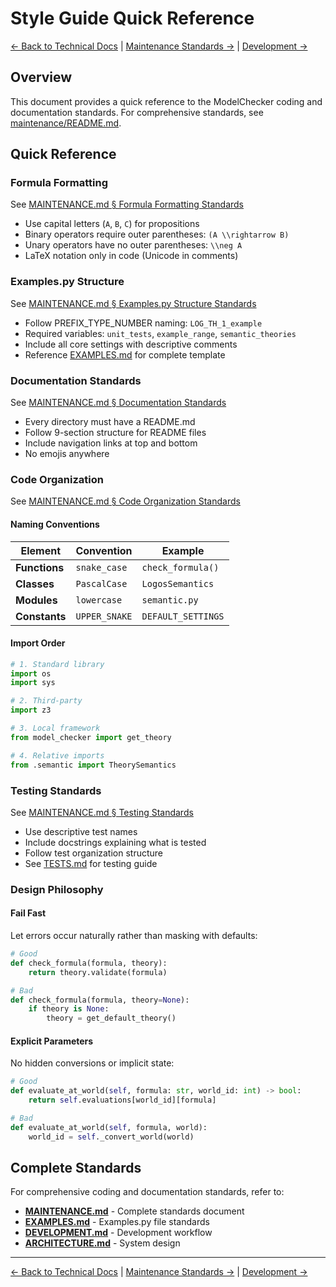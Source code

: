 # Style Guide Quick Reference

[← Back to Technical Docs](README.md) | [Maintenance Standards →](../MAINTENANCE.md) | [Development →](DEVELOPMENT.md)

## Overview

This document provides a quick reference to the ModelChecker coding and documentation standards. For comprehensive standards, see [maintenance/README.md](../../Docs/maintenance/README.md).

## Quick Reference

### Formula Formatting

See [MAINTENANCE.md § Formula Formatting Standards](../MAINTENANCE.md#formula-formatting-standards)

- Use capital letters (`A`, `B`, `C`) for propositions
- Binary operators require outer parentheses: `(A \\rightarrow B)`
- Unary operators have no outer parentheses: `\\neg A`
- LaTeX notation only in code (Unicode in comments)

### Examples.py Structure

See [MAINTENANCE.md § Examples.py Structure Standards](../MAINTENANCE.md#examplespy-structure-standards)

- Follow PREFIX_TYPE_NUMBER naming: `LOG_TH_1_example`
- Required variables: `unit_tests`, `example_range`, `semantic_theories`
- Include all core settings with descriptive comments
- Reference [EXAMPLES.md](EXAMPLES.md) for complete template

### Documentation Standards

See [MAINTENANCE.md § Documentation Standards](../MAINTENANCE.md#documentation-standards)

- Every directory must have a README.md
- Follow 9-section structure for README files
- Include navigation links at top and bottom
- No emojis anywhere

### Code Organization

See [MAINTENANCE.md § Code Organization Standards](../MAINTENANCE.md#code-organization-standards)

#### Naming Conventions

| Element       | Convention    | Example            |
| ------------- | ------------- | ------------------ |
| **Functions** | `snake_case`  | `check_formula()`  |
| **Classes**   | `PascalCase`  | `LogosSemantics`   |
| **Modules**   | `lowercase`   | `semantic.py`      |
| **Constants** | `UPPER_SNAKE` | `DEFAULT_SETTINGS` |

#### Import Order

```python
# 1. Standard library
import os
import sys

# 2. Third-party
import z3

# 3. Local framework
from model_checker import get_theory

# 4. Relative imports
from .semantic import TheorySemantics
```

### Testing Standards

See [MAINTENANCE.md § Testing Standards](../MAINTENANCE.md#testing-standards)

- Use descriptive test names
- Include docstrings explaining what is tested
- Follow test organization structure
- See [TESTS.md](TESTS.md) for testing guide

### Design Philosophy

#### Fail Fast

Let errors occur naturally rather than masking with defaults:

```python
# Good
def check_formula(formula, theory):
    return theory.validate(formula)

# Bad
def check_formula(formula, theory=None):
    if theory is None:
        theory = get_default_theory()
```

#### Explicit Parameters

No hidden conversions or implicit state:

```python
# Good
def evaluate_at_world(self, formula: str, world_id: int) -> bool:
    return self.evaluations[world_id][formula]

# Bad
def evaluate_at_world(self, formula, world):
    world_id = self._convert_world(world)
```

## Complete Standards

For comprehensive coding and documentation standards, refer to:

- **[MAINTENANCE.md](../MAINTENANCE.md)** - Complete standards document
- **[EXAMPLES.md](EXAMPLES.md)** - Examples.py file standards
- **[DEVELOPMENT.md](DEVELOPMENT.md)** - Development workflow
- **[ARCHITECTURE.md](ARCHITECTURE.md)** - System design

---

[← Back to Technical Docs](README.md) | [Maintenance Standards →](../MAINTENANCE.md) | [Development →](DEVELOPMENT.md)
